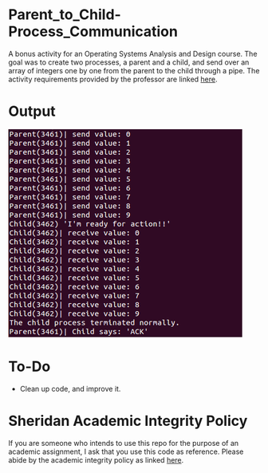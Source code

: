 # Parent_to_Child-Process_Communication
A bonus activity for an Operating Systems Analysis and Design course. The goal was to create two processes, a parent and a child, and send over an array of integers one by one from the parent to the child through a pipe. The activity requirements provided by the professor are linked [here](In-Class_and_Individual_Activity.pdf).

# Output
![web_preview](https://raw.githubusercontent.com/KCorado/Parent_to_Child-Process_Communication/master/Images/Output.png)

# To-Do
- Clean up code, and improve it.

# Sheridan Academic Integrity Policy
If you are someone who intends to use this repo for the purpose of an academic assignment, I ask that you use this code as reference. Please abide by the academic integrity policy as linked [here](https://ltsa.sheridancollege.ca/learning-technology-portal/wp-content/uploads/sites/9/2013/10/Academic-Integrity-Policy.pdf).
